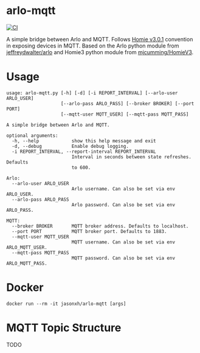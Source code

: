 # arlo-mqtt
[![CI](https://github.com/jasonxh/arlo-mqtt/actions/workflows/ci.yaml/badge.svg?event=push)](https://github.com/jasonxh/arlo-mqtt/actions/workflows/ci.yaml)

A simple bridge between Arlo and MQTT.
Follows [Homie v3.0.1](https://homieiot.github.io/specification/spec-core-v3_0_1/) convention in exposing devices in MQTT.
Based on the Arlo python module from [jeffreydwalter/arlo](https://github.com/jeffreydwalter/arlo) and Homie3 python module from [mjcumming/HomieV3](https://github.com/mjcumming/HomieV3).

# Usage
```
usage: arlo-mqtt.py [-h] [-d] [-i REPORT_INTERVAL] [--arlo-user ARLO_USER]
                    [--arlo-pass ARLO_PASS] [--broker BROKER] [--port PORT]
                    [--mqtt-user MQTT_USER] [--mqtt-pass MQTT_PASS]

A simple bridge between Arlo and MQTT.

optional arguments:
  -h, --help            show this help message and exit
  -d, --debug           Enable debug logging.
  -i REPORT_INTERVAL, --report-interval REPORT_INTERVAL
                        Interval in seconds between state refreshes. Defaults
                        to 600.

Arlo:
  --arlo-user ARLO_USER
                        Arlo username. Can also be set via env ARLO_USER.
  --arlo-pass ARLO_PASS
                        Arlo password. Can also be set via env ARLO_PASS.

MQTT:
  --broker BROKER       MQTT broker address. Defaults to localhost.
  --port PORT           MQTT broker port. Defaults to 1883.
  --mqtt-user MQTT_USER
                        MQTT username. Can also be set via env ARLO_MQTT_USER.
  --mqtt-pass MQTT_PASS
                        MQTT password. Can also be set via env ARLO_MQTT_PASS.
```

# Docker
```
docker run --rm -it jasonxh/arlo-mqtt [args]
```

# MQTT Topic Structure
TODO
